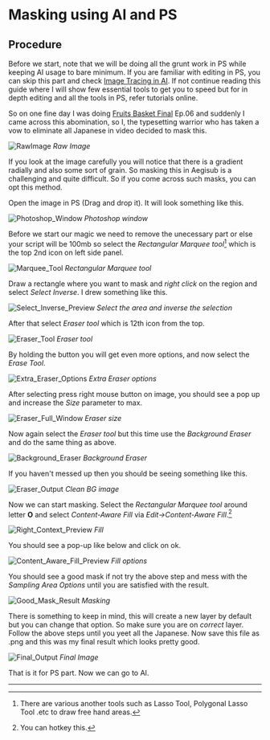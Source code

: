# Masking using AI and PS

## Procedure

Before we start, note that we will be doing all the grunt work in PS
while keeping AI usage to bare minimum.
If you are familiar with editing in PS,
you can skip this part and check
[Image Tracing in AI](image-tracing.md).
If not continue reading this guide
where I will show few essential tools to get you to speed
but for in depth editing and all the tools in PS,
refer tutorials online.

So on one fine day I was doing [Fruits Basket Final][] Ep.06
and suddenly I came across this abomination, so I,
the typesetting warrior who has taken a vow to eliminate
all Japanese in video decided to mask this.

![RawImage](images/Photoshop/RawImage.png)
_Raw Image_

If you look at the image carefully you will notice
that there is a gradient radially
and also some sort of grain.
So masking this in Aegisub is a
challenging and quite difficult.
So if you come across such masks,
you can opt this method.

Open the image in PS (Drag and drop it).
It will look something like this.

![Photoshop_Window](images/Photoshop/Photoshop_Window.png)
_Photoshop window_

Before we start our magic we need to remove the
unecessary part or else your
script will be 100mb
so select the _Rectangular Marquee tool_[^1]
which is the top 2nd icon on left side panel.

![Marquee_Tool](images/Photoshop/Marquee_Tool.png)
_Rectangular Marquee tool_

Draw a rectangle where you want to mask
and _right click_ on the region
and select _Select Inverse_.
I drew something like this.

![Select_Inverse_Preview](images/Photoshop/Select_Inverse_Preview.png)
_Select the area and inverse the selection_

After that select _Eraser tool_
which is 12th icon from the top.

![Eraser_Tool](images/Photoshop/Eraser_Tool.png)
_Eraser tool_

By holding the button you will get even more options,
and now select the _Erase Tool_.

![Extra_Eraser_Options](images/Photoshop/Extra_Eraser_Options.png)
_Extra Eraser options_

After selecting press right mouse button
on image, you should see
a pop up and increase the _Size_
parameter to max.

![Eraser_Full_Window](images/Photoshop/Eraser_Full_Window.png)
_Eraser size_

Now again select the _Eraser tool_ but this time use the
_Background Eraser_ and do the same thing as above.

![Background_Eraser](images/Photoshop/Background_Eraser.png)
_Background Eraser_

If you haven't messed up then you
should be seeing something like this.

![Eraser_Output](images/Photoshop/Eraser_Output.png)
_Clean BG image_

Now we can start masking.
Select the _Rectangular Marquee tool_ around letter **O**
and select _Content-Aware Fill_
via _Edit-\>Content-Aware Fill_.[^2]

![Right_Context_Preview](images/Photoshop/Right_Context_Preview.png)
_Fill_

You should see a pop-up like below and click on ok.

![Content_Aware_Fill_Preview](images/Photoshop/Content_Aware_Fill_Preview.png)
_Fill options_

You should see a good mask if not
try the above step and mess with the _Sampling Area Options_
until you are satisfied with the result.

![Good_Mask_Result](images/Photoshop/Good_Mask_Result.png)
_Masking_

There is something to keep in mind,
this will create a new layer by default
but you can change that option.
So make sure you are on _correct_ layer.
Follow the above steps until you yeet all the Japanese.
Now save this file as .png
and this was my final result which looks pretty good.

![Final_Output](images/Photoshop/Final_Output.png)
_Final Image_

That is it for PS part.
Now we can go to AI.

---

[^1]: There are various another tools such as Lasso Tool, Polygonal Lasso Tool .etc to draw free hand areas.
[^2]: You can hotkey this.

[fruits basket final]: https://myanimelist.net/anime/42938/Fruits_Basket__The_Final
